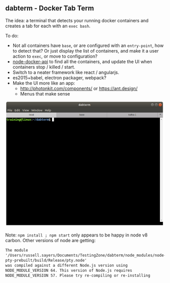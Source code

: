 ## dabterm - Docker Tab Term

The idea: a terminal that detects your running docker containers and creates a tab for each with an `exec bash`.

To do:

* Not all containers have `base`, or are configured with an `entry-point`, how to detect that?  Or just display the list of containers, and make it a user action to `exec`, or move to configuration?
* [node-docker-api](https://www.npmjs.com/package/node-docker-api) to find all the containers, and update the UI when containers stop / killed / start.
* Switch to a neater framework like react / angularjs.
* es2015+babel, electron packager, webpack?
* Make the UI more like an app:
  * http://photonkit.com/components/ or https://ant.design/
  * Menus that make sense

![](ubuntu.png)

Note: `npm install ; npm start` only appears to be happy in node v8 carbon.  Other versions of node are getting:

```
The module '/Users/russell.sayers/Documents/TestingZone/dabterm/node_modules/node-pty-prebuilt/build/Release/pty.node'
was compiled against a different Node.js version using
NODE_MODULE_VERSION 64. This version of Node.js requires
NODE_MODULE_VERSION 57. Please try re-compiling or re-installing
```
